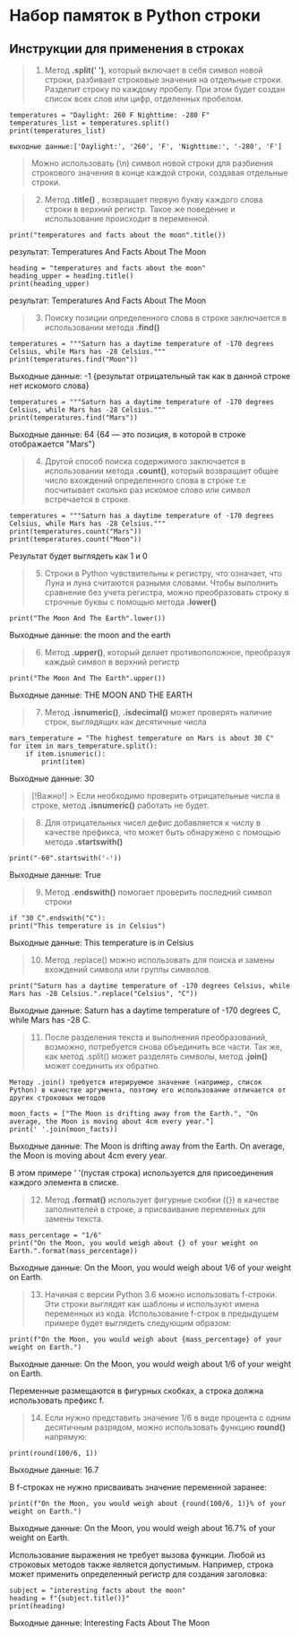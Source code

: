 # Набор памяток в Python строки

## Инструкции для применения в строках 

 >1. Метод **.split(' ')**, который включает в себя символ новой строки, разбивает строковые значения на отдельные строки. Разделит строку по каждому пробелу. При этом будет создан список всех слов или цифр, отделенных пробелом.
	
	temperatures = "Daylight: 260 F Nighttime: -280 F"
	temperatures_list = temperatures.split()
	print(temperatures_list)

	выходные данные:['Daylight:', '260', 'F', 'Nighttime:', '-280', 'F'] 

 > Можно использовать (\n) символ новой строки для разбиения строкового значения в конце каждой строки, создавая отдельные строки.


	
 >2. Метод **.title()** , возвращает первую букву каждого слова строки в верхний регистр. Такое же поведение и использование происходит в переменной.
 	
	print("temperatures and facts about the moon".title())
результат: Temperatures And Facts About The Moon

	heading = "temperatures and facts about the moon"
	heading_upper = heading.title()
	print(heading_upper)
результат: Temperatures And Facts About The Moon

>3. Поиску позиции определенного слова в строке заключается в использовании метода   **.find()**

	temperatures = """Saturn has a daytime temperature of -170 degrees Celsius, while Mars has -28 Celsius."""
	print(temperatures.find("Moon"))

Выходные данные: -1 {результат отрицательный так как в данной строке нет искомого слова}

	temperatures = """Saturn has a daytime temperature of -170 degrees Celsius, while Mars has -28 Celsius."""
	print(temperatures.find("Mars"))

Выходные данные: 64 {64 — это позиция, в которой в строке отображается "Mars"}


>4. Другой способ поиска содержимого заключается в использовании метода **.count()**, который возвращает общее число вхождений определенного слова в строке т.е посчитывает сколько раз искомое слово или символ встречается в строке.

	temperatures = """Saturn has a daytime temperature of -170 degrees Celsius, while Mars has -28 Celsius."""
	print(temperatures.count("Mars"))
	print(temperatures.count("Moon"))

Результат будет выглядеть как 1 и 0 

>5. Строки в Python чувствительны к регистру, что означает, что Луна и луна считаются разными словами. Чтобы выполнить сравнение без учета регистра, можно преобразовать строку в строчные буквы с помощью метода **.lower()**

	print("The Moon And The Earth".lower())
Выходные данные: the moon and the earth
>6. Метод **.upper()**, который делает противоположное, преобразуя каждый символ в верхний регистр
	
	print("The Moon And The Earth".upper())
Выходные данные: THE MOON AND THE EARTH

>7. Mетод **.isnumeric()**, **.isdecimal()** может проверять наличие строк, выглядящих как десятичные числа

	mars_temperature = "The highest temperature on Mars is about 30 C"
	for item in mars_temperature.split():
    	if item.isnumeric():
        	print(item)
Выходные данные: 30

> [!Важно!]
	> Если необходимо проверить отрицательные числа в строке, метод **.isnumeric()** работать не будет.

> 8. Для отрицательных чисел дефис добавляется к числу в качестве префикса, что может быть обнаружено с помощью метода **.startswith()**
	
	print("-60".startswith('-'))
Выходные данные: True
> 9. Метод **.endswith()** помогает проверить последний символ строки

	if "30 C".endswith("C"):
	print("This temperature is in Celsius")
Выходные данные: This temperature is in Celsius

> 10. Метод .replace() можно использовать для поиска и замены вхождений символа или группы символов.

	print("Saturn has a daytime temperature of -170 degrees Celsius, while Mars has -28 Celsius.".replace("Celsius", "C"))
Выходные данные: Saturn has a daytime temperature of -170 degrees C, while Mars has -28 C.

> 11. После разделения текста и выполнения преобразований, возможно, потребуется снова объединить все части. Так же, как метод .split() может разделять символы, метод **.join()** может соединить их обратно.

	Методу .join() требуется итерируемое значение (например, список Python) в качестве аргумента, поэтому его использование отличается от других строковых методов

	moon_facts = ["The Moon is drifting away from the Earth.", "On average, the Moon is moving about 4cm every year."]
	print(' '.join(moon_facts))
Выходные данные: The Moon is drifting away from the Earth. On average, the Moon is moving about 4cm every year.

В этом примере ' '(пустая строка) используется для присоединения каждого элемента в списке.

> 12. Метод **.format()** использует фигурные скобки ({}) в качестве заполнителей в строке, а присваивание переменных для замены текста.
	
	mass_percentage = "1/6"
	print("On the Moon, you would weigh about {} of your weight on Earth.".format(mass_percentage))
Выходные данные: On the Moon, you would weigh about 1/6 of your weight on Earth.

> 13. Начиная с версии Python 3.6 можно использовать f-строки. Эти строки выглядят как шаблоны и используют имена переменных из кода. Использование f-строк в предыдущем примере будет выглядеть следующим образом:

	print(f"On the Moon, you would weigh about {mass_percentage} of your weight on Earth.")
Выходные данные: On the Moon, you would weigh about 1/6 of your weight on Earth.

Переменные размещаются в фигурных скобках, а строка должна использовать префикс f.

> 14. Если нужно представить значение 1/6 в виде процента с одним десятичным разрядом, можно использовать функцию **round()** напрямую:

	print(round(100/6, 1))
Выходные данные: 16.7

В f-строках не нужно присваивать значение переменной заранее:

	print(f"On the Moon, you would weigh about {round(100/6, 1)}% of your weight on Earth.")
Выходные данные: On the Moon, you would weigh about 16.7% of your weight on Earth.

Использование выражения не требует вызова функции. Любой из строковых методов также является допустимым. Например, строка может применить определенный регистр для создания заголовка:

	subject = "interesting facts about the moon"
	heading = f"{subject.title()}"
	print(heading)
Выходные данные: Interesting Facts About The Moon